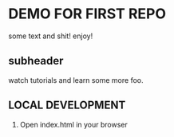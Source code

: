 # DEMO FOR FIRST REPO

 some text and shit! enjoy!

## subheader

watch tutorials and learn some more foo.

## LOCAL DEVELOPMENT

1. Open index.html in your browser
